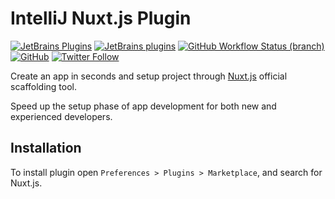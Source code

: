 # IntelliJ Nuxt.js Plugin

[![JetBrains Plugins](https://img.shields.io/jetbrains/plugin/v/18600-nuxt-js)](https://plugins.jetbrains.com/plugin/18600-nuxt-js)
[![JetBrains plugins](https://img.shields.io/jetbrains/plugin/d/18600-nuxt-js)](https://plugins.jetbrains.com/plugin/18600-nuxt-js/versions)
[![GitHub Workflow Status (branch)](https://img.shields.io/github/workflow/status/nekofar/intellij-nuxtjs/Build/master)](https://github.com/nekofar/intellij-nuxtjs/actions/workflows/build.yml)
[![GitHub](https://img.shields.io/github/license/nekofar/intellij-nuxtjs)](https://github.com/nekofar/intellij-nuxtjs/blob/master/LICENSE)
[![Twitter Follow](https://img.shields.io/twitter/follow/nekofar?style=flat)](https://twitter.com/nekofar)

<!-- Plugin description -->
Create an app in seconds and setup project through [Nuxt.js](https://nuxtjs.org) official scaffolding tool.

Speed up the setup phase of app development for both new and experienced developers.
<!-- Plugin description end -->

## Installation

To install plugin open `Preferences > Plugins > Marketplace`, and search for Nuxt.js.
